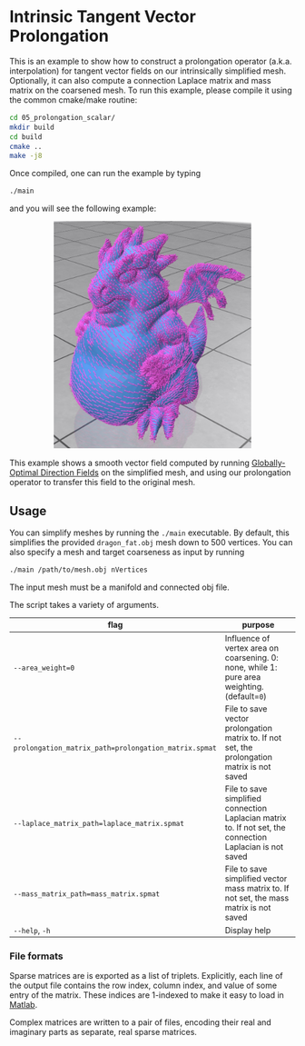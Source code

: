 # Intrinsic Tangent Vector Prolongation
This is an example to show how to construct a prolongation operator (a.k.a. interpolation) for tangent vector fields on our intrinsically simplified mesh. Optionally, it can also compute a connection Laplace matrix and mass matrix on the coarsened mesh. To run this example, please compile it using the common cmake/make routine:
``` bash
cd 05_prolongation_scalar/
mkdir build
cd build
cmake ..
make -j8
```
Once compiled, one can run the example by typing
``` bash
./main
```
and you will see the following example:

<p align="center"><img src="../assets/05.jpg" height="400pt;"></p>

This example shows a smooth vector field computed by running [Globally-Optimal Direction Fields](http://www.cs.cmu.edu/~kmcrane/Projects/GloballyOptimalDirectionFields/) on the simplified mesh, and using our prolongation operator to transfer this field to the original mesh.

## Usage

You can simplify meshes by running the `./main` executable. By default, this simplifies the provided `dragon_fat.obj` mesh down to 500 vertices. You can also specify a mesh and target coarseness as input by running
``` bash
./main /path/to/mesh.obj nVertices
```
The input mesh must be a manifold and connected obj file.

The script takes a variety of arguments.

|flag | purpose|
| ------------- |-------------|
|`--area_weight=0`| Influence of vertex area on coarsening. 0: none, while 1: pure area weighting. (default=`0`) |
|`--prolongation_matrix_path=prolongation_matrix.spmat`| File to save vector prolongation matrix to. If not set, the prolongation matrix is not saved |
|`--laplace_matrix_path=laplace_matrix.spmat`| File to save simplified connection Laplacian matrix to. If not set, the connection Laplacian is not saved |
|`--mass_matrix_path=mass_matrix.spmat`| File to save simplified vector mass matrix to. If not set, the mass matrix is not saved |
|`--help`, `-h`| Display help |

### File formats
Sparse matrices are is exported as a list of triplets. Explicitly, each line of the output file contains the row index, column index, and value of some entry of the matrix. These indices are 1-indexed to make it easy to load in [Matlab](https://www.mathworks.com/help/matlab/ref/spconvert.html).

Complex matrices are written to a pair of files, encoding their real and imaginary parts as separate, real sparse matrices.
